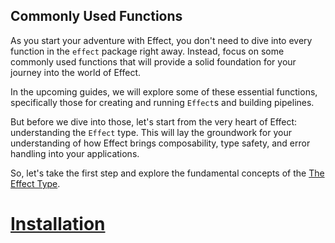 ## Commonly Used Functions

As you start your adventure with Effect, you don't need to dive into every function in the `effect` package right away. Instead, focus on some commonly used functions that will provide a solid foundation for your journey into the world of Effect.

In the upcoming guides, we will explore some of these essential functions, specifically those for creating and running `Effect`s and building pipelines.

But before we dive into those, let's start from the very heart of Effect: understanding the `Effect` type. This will lay the groundwork for your understanding of how Effect brings composability, type safety, and error handling into your applications.

So, let's take the first step and explore the fundamental concepts of the [The Effect Type](/docs/getting-started/the-effect-type/).

# [Installation](https://effect.website/docs/getting-started/installation/)

